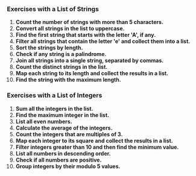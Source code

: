 ### Exercises with a List of Strings
1. **Count the number of strings with more than 5 characters.**
2. **Convert all strings in the list to uppercase.**
3. **Find the first string that starts with the letter 'A', if any.**
4. **Filter all strings that contain the letter 'e' and collect them into a list.**
5. **Sort the strings by length.**
6. **Check if any string is a palindrome.**
7. **Join all strings into a single string, separated by commas.**
8. **Count the distinct strings in the list.**
9. **Map each string to its length and collect the results in a list.**
10. **Find the string with the maximum length.**

### Exercises with a List of Integers
1. **Sum all the integers in the list.**
2. **Find the maximum integer in the list.**
3. **List all even numbers.**
4. **Calculate the average of the integers.**
5. **Count the integers that are multiples of 3.**
6. **Map each integer to its square and collect the results in a list.**
7. **Filter integers greater than 10 and then find the minimum value.**
8. **List all numbers in descending order.**
9. **Check if all numbers are positive.**
10. **Group integers by their modulo 5 values.**